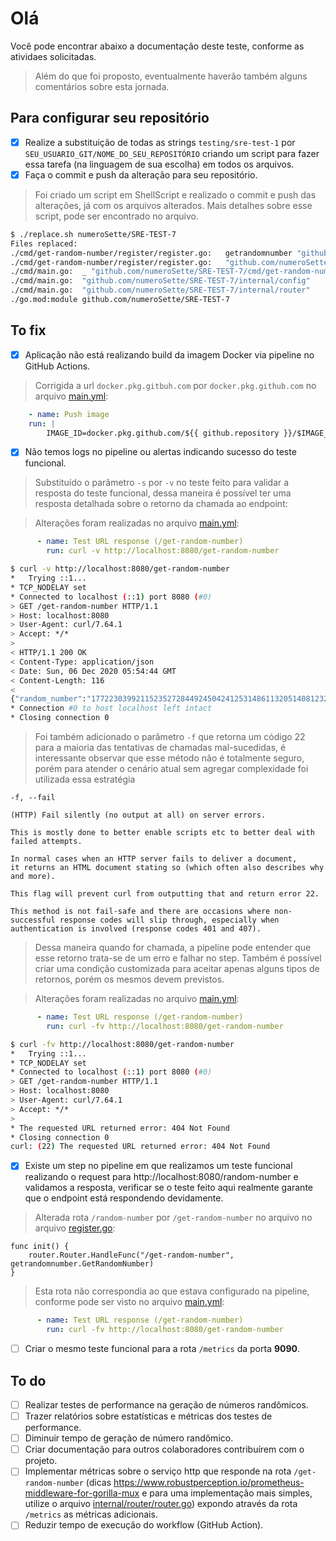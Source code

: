# Olá

Você pode encontrar abaixo a documentação deste teste, conforme as atividaes solicitadas.
> Além do que foi proposto, eventualmente haverão também alguns comentários sobre esta jornada.

## Para configurar seu repositório

- [x] Realize a substituição de todas as strings `testing/sre-test-1` por `SEU_USUARIO_GIT/NOME_DO_SEU_REPOSITÓRIO` criando um script para fazer essa tarefa (na linguagem de sua escolha) em todos os arquivos.
- [x] Faça o commit e push da alteração para seu repositório.

> Foi criado um script em ShellScript e realizado o commit e push das alterações, já com os arquivos alterados. Mais detalhes sobre esse script, pode ser encontrado no arquivo.

```sh
$ ./replace.sh numeroSette/SRE-TEST-7
Files replaced:
./cmd/get-random-number/register/register.go:   getrandomnumber "github.com/numeroSette/SRE-TEST-7/cmd/get-random-number"
./cmd/get-random-number/register/register.go:   "github.com/numeroSette/SRE-TEST-7/internal/router"
./cmd/main.go:  _ "github.com/numeroSette/SRE-TEST-7/cmd/get-random-number/register"
./cmd/main.go:  "github.com/numeroSette/SRE-TEST-7/internal/config"
./cmd/main.go:  "github.com/numeroSette/SRE-TEST-7/internal/router"
./go.mod:module github.com/numeroSette/SRE-TEST-7
```

## To fix

- [x] Aplicação não está realizando build da imagem Docker via pipeline no GitHub Actions.

> Corrigida a url `docker.pkg.gitbuh.com` por `docker.pkg.github.com` no arquivo [main.yml](.github/workflows/main.yml):

```yaml
    - name: Push image
    run: |
        IMAGE_ID=docker.pkg.github.com/${{ github.repository }}/$IMAGE_NAME
```

- [x] Não temos logs no pipeline ou alertas indicando sucesso do teste funcional.

> Substituído o parâmetro `-s` por `-v` no teste feito para validar a resposta do teste funcional, dessa maneira é possível ter uma resposta detalhada sobre o retorno da chamada ao endpoint:

> Alterações foram realizadas no arquivo [main.yml](.github/workflows/main.yml):

```yaml
      - name: Test URL response (/get-random-number)
        run: curl -v http://localhost:8080/get-random-number
```

```sh
$ curl -v http://localhost:8080/get-random-number
*   Trying ::1...
* TCP_NODELAY set
* Connected to localhost (::1) port 8080 (#0)
> GET /get-random-number HTTP/1.1
> Host: localhost:8080
> User-Agent: curl/7.64.1
> Accept: */*
> 
< HTTP/1.1 200 OK
< Content-Type: application/json
< Date: Sun, 06 Dec 2020 05:54:44 GMT
< Content-Length: 116
< 
{"random_number":"17722303992115235272844924504241253148611320514081232194338332455231136341816473746263514294410"}
* Connection #0 to host localhost left intact
* Closing connection 0
```

> Foi também adicionado o parâmetro `-f` que retorna um código 22 para a maioria das tentativas de chamadas mal-sucedidas, é interessante observar que esse método não é totalmente seguro, porém para atender o cenário atual sem agregar complexidade foi utilizada essa estratégia

```text
-f, --fail

(HTTP) Fail silently (no output at all) on server errors. 

This is mostly done to better enable scripts etc to better deal with failed attempts. 

In normal cases when an HTTP server fails to deliver a document, 
it returns an HTML document stating so (which often also describes why and more). 

This flag will prevent curl from outputting that and return error 22.

This method is not fail-safe and there are occasions where non-successful response codes will slip through, especially when authentication is involved (response codes 401 and 407).
```

> Dessa maneira quando for chamada, a pipeline pode entender que esse retorno trata-se de um erro e falhar no step. Também é possível criar uma condição customizada para aceitar apenas alguns tipos de retornos, porém os mesmos devem previstos.

> Alterações foram realizadas no arquivo [main.yml](.github/workflows/main.yml):

```yaml
      - name: Test URL response (/get-random-number)
        run: curl -fv http://localhost:8080/get-random-number
```

```sh
$ curl -fv http://localhost:8080/get-random-number
*   Trying ::1...
* TCP_NODELAY set
* Connected to localhost (::1) port 8080 (#0)
> GET /get-random-number HTTP/1.1
> Host: localhost:8080
> User-Agent: curl/7.64.1
> Accept: */*
> 
* The requested URL returned error: 404 Not Found
* Closing connection 0
curl: (22) The requested URL returned error: 404 Not Found
```

- [x] Existe um step no pipeline em que realizamos um teste funcional realizando o request para http://localhost:8080/random-number e validamos a resposta, verificar se o teste feito aqui realmente garante que o endpoint está respondendo devidamente.

> Alterada rota `/random-number` por `/get-random-number` no arquivo no arquivo [register.go](cmd/get-random-number/register/register.go):

```golang
func init() {
    router.Router.HandleFunc("/get-random-number", getrandomnumber.GetRandomNumber)
}
```

> Esta rota não correspondia ao que estava configurado na pipeline, conforme pode ser visto no arquivo [main.yml](.github/workflows/main.yml):

```yaml
      - name: Test URL response (/get-random-number)
        run: curl -fv http://localhost:8080/get-random-number
```

- [ ] Criar o mesmo teste funcional para a rota `/metrics` da porta **9090**.

## To do

- [ ] Realizar testes de performance na geração de números randômicos.
- [ ] Trazer relatórios sobre estatísticas e métricas dos testes de performance.
- [ ] Diminuir tempo de geração de número randômico.
- [ ] Criar documentação para outros colaboradores contribuírem com o projeto.
- [ ] Implementar métricas sobre o serviço http que responde na rota `/get-random-number` (dicas https://www.robustperception.io/prometheus-middleware-for-gorilla-mux e para uma implementação mais simples, utilize o arquivo [internal/router/router.go](../../internal/router/router.go)) expondo através da rota `/metrics` as métricas adicionais.
- [ ] Reduzir tempo de execução do workflow (GitHub Action).
